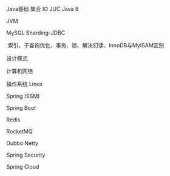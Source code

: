 Java基础 集合 IO JUC Java 8

JVM

MySQL Sharding-JDBC

​	索引、子查询优化、事务、锁、解决幻读、InnoDB与MyISAM区别

设计模式

计算机网络

操作系统 Linux

Spring (SSM)

Spring Boot

Redis

RocketMQ

Dubbo Netty

Spring Security

Spring Cloud

